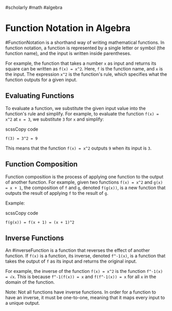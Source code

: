 #scholarly #math #algebra

# Function Notation in Algebra

#FunctionNotation is a shorthand way of writing mathematical functions. In function notation, a function is represented by a single letter or symbol (the function name), and the input is written inside parentheses.

For example, the function that takes a number `x` as input and returns its square can be written as `f(x) = x^2`. Here, `f` is the function name, and `x` is the input. The expression `x^2` is the function's rule, which specifies what the function outputs for a given input.

## Evaluating Functions

To evaluate a function, we substitute the given input value into the function's rule and simplify. For example, to evaluate the function `f(x) = x^2` at `x = 3`, we substitute `3` for `x` and simplify:

scssCopy code

`f(3) = 3^2 = 9`

This means that the function `f(x) = x^2` outputs `9` when its input is `3`.

## Function Composition

Function composition is the process of applying one function to the output of another function. For example, given two functions `f(x) = x^2` and `g(x) = x + 1`, the composition of `f` and `g`, denoted `f(g(x))`, is a new function that outputs the result of applying `f` to the result of `g`.

Example:

scssCopy code

`f(g(x)) = f(x + 1) = (x + 1)^2`

## Inverse Functions

An #inverseFunction is a function that reverses the effect of another function. If `f(x)` is a function, its inverse, denoted `f^-1(x)`, is a function that takes the output of `f` as its input and returns the original input.

For example, the inverse of the function `f(x) = x^2` is the function `f^-1(x) = √x`. This is because `f^-1(f(x)) = x` and `f(f^-1(x)) = x` for all `x` in the domain of the function.

Note: Not all functions have inverse functions. In order for a function to have an inverse, it must be one-to-one, meaning that it maps every input to a unique output.